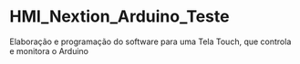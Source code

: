# HMI_Nextion_Arduino_Teste
Elaboração e programação do software para uma Tela Touch, que controla e monitora o Arduino
